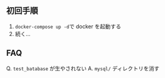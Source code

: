 ## 初回手順

1. `docker-compose up -d`で docker を起動する
2. 続く...

## FAQ

Q. `test_batabase` が生やされない
A. `mysql/` ディレクトリを消す

